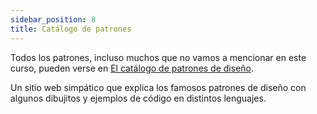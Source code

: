 ```yaml
---
sidebar_position: 8
title: Catálogo de patrones
---
```


Todos los patrones, incluso muchos que no vamos a mencionar en este curso, pueden verse en [El catálogo de patrones de diseño](https://refactoring.guru/es/design-patterns/catalog).

Un sitio web simpático que explica los famosos patrones de diseño con algunos dibujitos y ejemplos de código en distintos lenguajes.
